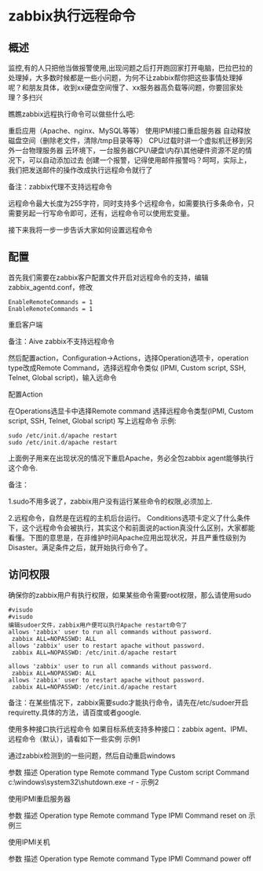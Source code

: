 # zabbix执行远程命令

## 概述
监控,有的人只把他当做报警使用,出现问题之后打开跑回家打开电脑，巴拉巴拉的处理掉，大多数时候都是一些小问题，为何不让zabbix帮你把这些事情处理掉呢？和朋友具体，收到xx硬盘空间慢了、xx服务器高负载等问题，你要回家处理？多扫兴

瞧瞧zabbix远程执行命令可以做些什么吧:

重启应用（Apache、nginx、MySQL等等）
使用IPMI接口重启服务器
自动释放磁盘空间（删除老文件，清除/tmp目录等等）
CPU过载时讲一个虚拟机迁移到另外一台物理服务器
云环境下，一台服务器CPU\硬盘\内存\其他硬件资源不足的情况下，可以自动添加过去
创建一个报警，记得使用邮件报警吗？呵呵，实际上，我们把发送邮件的操作改成执行远程命令就行了

备注：zabbix代理不支持远程命令

远程命令最大长度为255字符，同时支持多个远程命令，如需要执行多条命令，只需要另起一行写命令即可，还有，远程命令可以使用宏变量。

接下来我将一步一步告诉大家如何设置远程命令

## 配置
首先我们需要在zabbix客户配置文件开启对远程命令的支持，编辑zabbix_agentd.conf，修改
```
EnableRemoteCommands = 1
EnableRemoteCommands = 1
```
重启客户端

备注：Aive zabbix不支持远程命令

然后配置action，Configuration->Actions，选择Operation选项卡，operation type改成Remote Command，选择远程命令类似 (IPMI, Custom script, SSH, Telnet, Global script)，输入远命令

配置Action

在Operations选显卡中选择Remote command
选择远程命令类型(IPMI, Custom script, SSH, Telnet, Global script)
写上远程命令
示例:
```
sudo /etc/init.d/apache restart
sudo /etc/init.d/apache restart
```
上面例子用来在出现状况的情况下重启Apache，务必全包zabbix agent能够执行这个命令.

备注：

1.sudo不用多说了，zabbix用户没有运行某些命令的权限,必须加上.

2.远程命令，自然是在远程的主机后台运行。
Conditions选项卡定义了什么条件下，这个远程命令会被执行，其实这个和前面说的action真没什么区别，大家都能看懂。下图的意思是，在非维护时间Apache应用出现状况，并且严重性级别为Disaster。满足条件之后，就开始执行命令了。

## 访问权限
确保你的zabbix用户有执行权限，如果某些命令需要root权限，那么请使用sudo
```
#visudo
#visudo
编辑sudoer文件，zabbix用户便可以执行Apache restart命令了
allows 'zabbix' user to run all commands without password.
 zabbix ALL=NOPASSWD: ALL
allows 'zabbix' user to restart apache without password.
 zabbix ALL=NOPASSWD: /etc/init.d/apache restart

allows 'zabbix' user to run all commands without password.
 zabbix ALL=NOPASSWD: ALL
allows 'zabbix' user to restart apache without password.
 zabbix ALL=NOPASSWD: /etc/init.d/apache restart
```
备注：在某些情况下，zabbix需要sudo才能执行命令，请先在/etc/sudoer开启requiretty.具体的方法，请百度或者google.

使用多种接口执行远程命令
如果目标系统支持多种接口：zabbix agent、IPMI、远程命令（默认），请看如下一些实例
示例1

通过zabbix检测到的一些问题，然后自动重启windows

参数	                       描述
Operation type        	Remote command
Type	                  Custom script
Command	         c:\windows\system32\shutdown.exe -r -
示例2

使用IPMI重启服务器

参数	                描述
Operation type	   Remote command
Type	                 IPMI
Command	             reset on
示例三

使用IPMI关机

参数	                   描述
Operation type	    Remote command
Type                  	IPMI
Command	              power off
